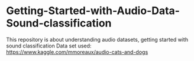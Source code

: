 # Getting-Started-with-Audio-Data-Sound-classification
This repository is about understanding audio datasets, getting started with sound classification 
Data set used: https://www.kaggle.com/mmoreaux/audio-cats-and-dogs

